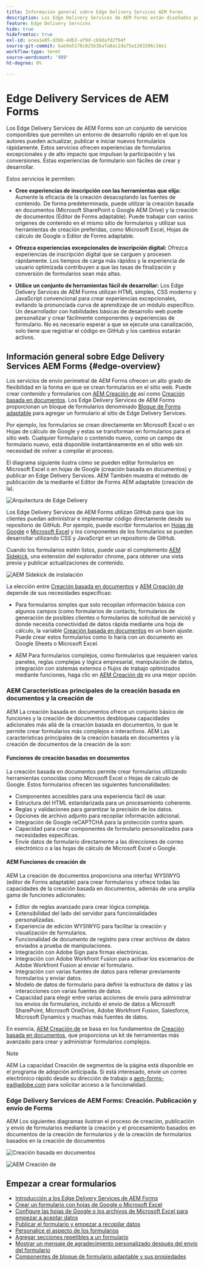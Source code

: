 ```yaml
---
title: Información general sobre Edge Delivery Services AEM Forms
description: Los Edge Delivery Services de AEM Forms están diseñados para ofrecer un rendimiento máximo, lo que le permite visualizar el futuro de la recopilación de datos y la participación del usuario optimizadas.
feature: Edge Delivery Services
hide: true
hidefromtoc: true
exl-id: ecea1e05-d36b-4d63-af9d-c69dafd2f94f
source-git-commit: bae9a5178c025b3bafa8ac2da75a1203206c16e1
workflow-type: tm+mt
source-wordcount: '989'
ht-degree: 0%

---
```


# Edge Delivery Services de AEM Forms

Los Edge Delivery Services de AEM Forms son un conjunto de servicios componibles que permiten un entorno de desarrollo rápido en el que los autores pueden actualizar, publicar e iniciar nuevos formularios rápidamente. Estos servicios ofrecen experiencias de formularios excepcionales y de alto impacto que impulsan la participación y las conversiones. Estas experiencias de formulario son fáciles de crear y desarrollar.

Estos servicios le permiten:

* **Cree experiencias de inscripción con las herramientas que elija:** Aumente la eficacia de la creación desacoplando las fuentes de contenido. De forma predeterminada, puede utilizar la creación basada en documentos (Microsoft SharePoint o Google AEM Drive) y la creación de documentos (Editor de Forms adaptable). Puede trabajar con varios orígenes de contenido en el mismo sitio de formularios y utilizar sus herramientas de creación preferidas, como Microsoft Excel, Hojas de cálculo de Google o Editor de Forms adaptable.

* **Ofrezca experiencias excepcionales de inscripción digital:** Ofrezca experiencias de inscripción digital que se carguen y procesen rápidamente. Los tiempos de carga más rápidos y la experiencia de usuario optimizada contribuyen a que las tasas de finalización y conversión de formularios sean más altas.

* **Utilice un conjunto de herramientas fácil de desarrollar:** Los Edge Delivery Services de AEM Forms utilizan HTML simples, CSS moderno y JavaScript convencional para crear experiencias excepcionales, evitando la pronunciada curva de aprendizaje de un módulo específico. Un desarrollador con habilidades básicas de desarrollo web puede personalizar y crear fácilmente componentes y experiencias de formulario. No es necesario esperar a que se ejecute una canalización, solo tiene que registrar el código en GitHub y los cambios estarán activos.

## Información general sobre Edge Delivery Services AEM Forms {#edge-overview}

Los servicios de envío perimetral de AEM Forms ofrecen un alto grado de flexibilidad en la forma en que se crean formularios en el sitio web. Puede crear contenido y formularios con [AEM Creación de](/help/forms/creating-adaptive-form-core-components.md) así como [Creación basada en documentos](/help/edge/docs/forms/create-forms.md). Los Edge Delivery Services de AEM Forms proporcionan un bloque de formularios denominado [Bloque de Forms adaptable](/help/edge/docs/forms/create-forms.md) para agregar un formulario al sitio de Edge Delivery Services.

Por ejemplo, los formularios se crean directamente en Microsoft Excel o en Hojas de cálculo de Google y estas se transforman en formularios para el sitio web. Cualquier formulario o contenido nuevo, como un campo de formulario nuevo, está disponible instantáneamente en el sitio web sin necesidad de volver a compilar el proceso.

El diagrama siguiente ilustra cómo se pueden editar formularios en Microsoft Excel o en hojas de Google (creación basada en documentos) y publicar en Edge Delivery Services. AEM También muestra el método de publicación de la mediante el Editor de Forms AEM adaptable (creación de la).

![Arquitectura de Edge Delivery](/help/edge/assets/AEM-forms-with-EDS-publishing.png)

Los Edge Delivery Services de AEM Forms utilizan GitHub para que los clientes puedan administrar e implementar código directamente desde su repositorio de GitHub. Por ejemplo, puede escribir formularios en [Hojas de Google](/help/edge/docs/forms/create-forms.md) o [Microsoft Excel](/help/edge/docs/forms/create-forms.md) y los componentes de los formularios se pueden desarrollar utilizando CSS y JavaScript en un repositorio de GitHub.

Cuando los formularios estén listos, puede usar el complemento [AEM Sidekick](/help/edge/docs/forms/tutorial.md#preview-and-publish-your-content), una extensión del explorador chrome, para obtener una vista previa y publicar actualizaciones de contenido.

![AEM Sidekick de instalación](/help/edge/assets/aem-sidekick-preview-publish-forms.png)

La elección entre [Creación basada en documentos](#document-based-authoring-features) y [AEM Creación de](#aem-authoring-features) depende de sus necesidades específicas:

* Para formularios simples que solo recopilan información básica con algunos campos (como formularios de contacto, formularios de generación de posibles clientes o formularios de solicitud de servicio) y donde necesita conectividad de datos rápida mediante una hoja de cálculo, la variable [Creación basada en documentos](#document-based-authoring-features) es un buen ajuste. Puede crear estos formularios como lo haría con un documento en Google Sheets o Microsoft Excel.

* AEM Para formularios complejos, como formularios que requieren varios paneles, reglas complejas y lógica empresarial, manipulación de datos, integración con sistemas externos o flujos de trabajo optimizados mediante funciones, haga clic en [AEM Creación de](#aem-authoring-features) es una mejor opción.


### AEM Características principales de la creación basada en documentos y la creación de

AEM La creación basada en documentos ofrece un conjunto básico de funciones y la creación de documentos desbloquea capacidades adicionales más allá de la creación basada en documentos, lo que le permite crear formularios más complejos e interactivos. AEM Las características principales de la creación basada en documentos y la creación de documentos de la creación de la son:

#### Funciones de creación basadas en documentos

La creación basada en documentos permite crear formularios utilizando herramientas conocidas como Microsoft Excel o Hojas de cálculo de Google. Estos formularios ofrecen las siguientes funcionalidades:

* Componentes accesibles para una experiencia fácil de usar.
* Estructura del HTML estandarizada para un procesamiento coherente.
* Reglas y validaciones para garantizar la precisión de los datos.
* Opciones de archivo adjunto para recopilar información adicional.
* Integración de Google reCAPTCHA para la protección contra spam.
* Capacidad para crear componentes de formulario personalizados para necesidades específicas.
* Envíe datos de formulario directamente a las direcciones de correo electrónico o a las hojas de cálculo de Microsoft Excel o Google.

#### AEM Funciones de creación de

AEM La creación de documentos proporciona una interfaz WYSIWYG (editor de Forms adaptable) para crear formularios y ofrece todas las capacidades de la creación basada en documentos, además de una amplia gama de funciones adicionales:

* Editor de reglas avanzado para crear lógica compleja.
* Extensibilidad del lado del servidor para funcionalidades personalizadas.
* Experiencia de edición WYSIWYG para facilitar la creación y visualización de formularios.
* Funcionalidad de documento de registro para crear archivos de datos enviados a prueba de manipulaciones.
* Integración con Adobe Sign para firmas electrónicas.
* Integración con Adobe Workfront Fusion para activar los escenarios de Adobe Workfront Fusion al enviar el formulario.
* Integración con varias fuentes de datos para rellenar previamente formularios y enviar datos.
* Modelo de datos de formulario para definir la estructura de datos y las interacciones con varias fuentes de datos.
* Capacidad para elegir entre varias acciones de envío para administrar los envíos de formularios, incluido el envío de datos a Microsoft SharePoint, Microsoft OneDrive, Adobe Workfront Fusion, Salesforce, Microsoft Dynamics y muchas más fuentes de datos.

En esencia, [AEM Creación de](/help/forms/creating-adaptive-form-core-components.md) se basa en los fundamentos de [Creación basada en documentos](/help/edge/docs/forms/create-forms.md), que proporciona un kit de herramientas más avanzado para crear y administrar formularios complejos.

>[!NOTE]
>
>
> AEM La capacidad Creación de segmentos de la página está disponible en el programa de adopción anticipada. Si está interesado, envíe un correo electrónico rápido desde su dirección de trabajo a aem-forms-ea@adobe.com para solicitar acceso a la funcionalidad.

### Edge Delivery Services de AEM Forms: Creación. Publicación y envío de Forms

AEM Los siguientes diagramas ilustran el proceso de creación, publicación y envío de formularios mediante la creación y el procesamiento basados en documentos de la creación de formularios y de la creación de formularios basados en la creación de documentos

![Creación basada en documentos ](/help/edge/assets/document-based-authoring-workflow.png)

![AEM Creación de](/help/edge/assets/aem-authoring-workflow.png)




## Empezar a crear formularios

* [Introducción a los Edge Delivery Services de AEM Forms](/help/edge/docs/forms/tutorial.md)
* [Crear un formulario con hojas de Google o Microsoft Excel](/help/edge/docs/forms/create-forms.md)
* [Configure las hojas de Google o los archivos de Microsoft Excel para empezar a aceptar datos&#x200B;](/help/edge/docs/forms/submit-forms.md)
* [Publicar el formulario y empezar a recopilar datos](/help/edge/docs/forms/publish-forms.md)
* [Personalice el aspecto de los formularios&#x200B;](/help/edge/docs/forms/style-theme-forms.md)
* [Agregar secciones repetibles a un formulario&#x200B;](/help/edge/docs/forms/repeatable-forms.md)
* [Mostrar un mensaje de agradecimiento personalizado después del envío del formulario&#x200B;](/help/edge/docs/forms/thank-you-page-form.md)
* [Componentes de bloque de formulario adaptable y sus propiedades](/help/edge/docs/forms/form-components.md)















<!-- 

## Start creating forms

<div>

  <style>
    .card-container {
        width: calc(33.33% - 10px);;
        margin: 5px;
        border: 1px solid #ccc;
        border-radius: 5px;
        padding: 5px;
        box-sizing: border-box;
        transition: background-color 0.3s ease; /* Adding transition effect */
    }
    .card-container:hover {
        background-color: #f0f0f0; /* Changing background color on hover */
    }
</style>

<div style="display: flex; flex-wrap: wrap; justify-content: space-between; margin: -5px;">
    <div class="card-container">
        <a href="/help/edge/docs/forms/create-forms.md">
            <img src="/help/edge/assets/smock_devices_18_n.svg" alt="Create a form using eds forms" style="border-radius: 5px;"> </b>
            <br><b style="margin-top: 5px;">Create a form using Google Sheets or Microsoft Excel</b>
        </a>
        <p>Create forms that load and render quickly and automatically reflows on mobile devices.</p>
    </div>
    <div class="card-container">
        <a href="/help/edge/docs/forms/create-forms.md#manually-configure-a-spreadsheet-to-accept-data">   
            <img src="/help/edge/assets/smock_platformdatamapping_18_n.svg" alt="Submit form" alt="Use Form Fragments in an EDS Form" style="border-radius: 5px;"> </b>
            <br><b style="margin-top: 5px;">Submit form to spreadsheet</b>
        </a>
        <p>Submit forms directly to your Microsoft Excel or Google Sheets.</p>
    </div>
     <div class="card-container">
        <a href="/help/edge/docs/forms/style-theme-forms.md">
            <img src="/help/edge/assets/smock_imageautomode_18_N.svg" alt="Apply styles or themes to an eds form" style="border-radius: 5px;"> </b>
            <br><b style="margin-top: 5px;">Customize a theme</b>
        </a>
        <p>Create a consistent brand image by applying the same theme across forms.</p>
    </div>
      <div class="card-container">
        <a href="/help/edge/docs/forms/validate-forms.md">
            <img src="/help/edge/assets/smock_condition_18_n.svg" alt="Add validations to form fields" style="border-radius: 5px;"> </b>
            <br><b style="margin-top: 5px;">Apply field validations</b>
        </a>
        <p>Reduce errors and frustration by checking form inputs for proper formatting.</p>
    </div> 
            <div class="card-container">
        <a href="/help/edge/docs/forms/rules-forms.md">
            <img src="/help/edge/assets/smock_documentfragment_18_n.svg" alt="Use rules to add dynamic behaviour to a form" style="border-radius: 5px;"> </b>
            <br><b style="margin-top: 5px;">Use rules to add dynamic behaviour to a form</b>
        </a>
        <p>Reuse preconfigured fragments across multiple forms.</p>
    </div>
    <div class="card-container">
        <a href="/help/edge/docs/forms/translate-forms.md">  
            <img src="/help/edge/assets/smock_abc_18_n.svg" alt="Translate an EDS Form" style="border-radius: 5px;"> </b>
            <br><b style="margin-top: 5px;">Translate a form</b>
        </a>
        <p>Extend the reach of your forms while keeping costs in check.</p>
    </div>
    <div class="card-container">
        <a href="/help/edge/docs/forms/repeatable-forms.md">  
            <img src="/help/edge/assets/smock_addto_18_n.svg" alt="Add repeatable sections to an EDS Form" style="border-radius: 5px;"> </b>
            <br><b style="margin-top: 5px;">Add repeatable sections</b>
        </a>
        <p>Effortlessly create and add repeatable sections to a form.</p>
    </div>
    <div class="card-container">
        <a href="/help/edge/docs/forms/custom-components-forms.md"> 
            <img src="/help/edge/assets/smock_userdeveloper_18_n.svg" alt="Create custom forms components using standard JavaScript and CSS"  style="border-radius: 5px;"> </b>
            <br><b style="margin-top: 5px;">Create custom components</b>
        </a>
        <p>Use standard JavaScript and CSS to create components and themes.</p>
    </div>
    <div class="card-container">
        <a href="/help/edge/docs/forms/recaptacha-forms.md">  
            <img src="/help//edge/assets/smock_keyclock_18_n.svg" alt="Use reCAPTCHA in an EDS Form" style="border-radius: 5px;"> </b>
            <br><b style="margin-top: 5px;">Use reCAPTCHA</b>
        </a>
        <p>Use OOTB reCAPTCHA integration for robust spam and bot protection.</p>
    </div>


</div>


</br>


-->